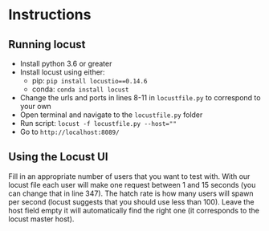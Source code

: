 # Instructions
## Running locust
* Install python 3.6 or greater
* Install locust using either:
    * pip: `pip install locustio==0.14.6`
    * conda: `conda install locust`
* Change the urls and ports in lines 8-11 in `locustfile.py` to correspond to your own
* Open terminal and navigate to the `locustfile.py` folder
* Run script: `locust -f locustfile.py --host=""`
* Go to `http://localhost:8089/`
## Using the Locust UI
Fill in an appropriate number of users that you want to test with. 
With our locust file each user will make one request between 1 and 15 seconds (you can change that in line 347).
The hatch rate is how many users will spawn per second (locust suggests that you should use less than 100).
Leave the host field empty it will automatically find the right one (it corresponds to the locust master host). 